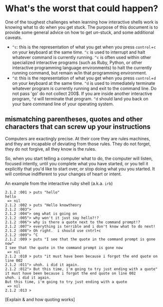 # What's the worst that could happen?

One of the toughest challenges when learning how interactive shells work is knowing what to do when you get stuck.  The purpose of this document is to provide some general advice on how to get *un*-stuck, and some additional caveats.

* `^c`: this is the representation of what you get when you press `control`+`c` on your keyboard at the same time.  `^c` is used to interrupt and halt whatever command is currently running.  `^c` is often used within other specialized interactive programs (such as Ruby, Python, or other interactive programming language environments) to halt the currently running command, but remain w/in that programming environment.
* `^d`: this is the representation of what you get when you press `control`+`d` on your keyboard at the same time.  `^d` is used to immediately terminate whatever program is currently running and exit to the command line.  Do not pass 'go' do not collect 200$.  If you are inside another interactive program, `^d` will terminate that program.  `^d` should land you back on your bare command line of your operating system.

## mismatching parentheses, quotes and other characters that can screw up your instructions

Computers are exactingly precise.  At their core they are rules machines, and they are incapable of deviating from those rules.  They do not forget, they do not forgive, all they know is the rules.

So, when you start telling a computer what to do, the computer will listen, focused intently, until you complete what you have started, or you tell it explicitly that you'd like to start over, or stop doing what you you started.  It will continue indifferent to your changes of heart or intent.

An example from the interactive ruby shell (a.k.a. `irb`)
```
2.1.2 :001 > puts "hello"
hello
 => nil 
2.1.2 :002 > puts "Hello knowtheory
2.1.2 :003"> 
2.1.2 :004"> omg what is going on
2.1.2 :005"> why won't it just say hello?!?
2.1.2 :006"> why is there a quote next to the command prompt!?
2.1.2 :007"> everything is terrible and i don't know what to do next!
2.1.2 :008"> Oh right.  i should use cntrl+c
2.1.2 :009"> ^C
2.1.2 :009 > puts "I see that the quote in the command prompt is gone now"
I see that the quote in the command prompt is gone now
 => nil 
2.1.2 :010 > puts "it must have been because i forgot the end quote on line 002
2.1.2 :011"> uhoh. i did it again.
2.1.2 :012"> But this time, i'm going to try just ending with a quote"
it must have been because i forgot the end quote on line 002
uhoh. i did it again.
But this time, i'm going to try just ending with a quote
 => nil 
2.1.2 :013 >
```

[Explain & and how quoting works]
